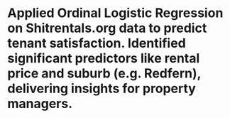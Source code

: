 # Applied Ordinal Logistic Regression on Shitrentals.org data to predict tenant satisfaction. Identified significant predictors like rental price and suburb (e.g. Redfern), delivering insights for property managers.
